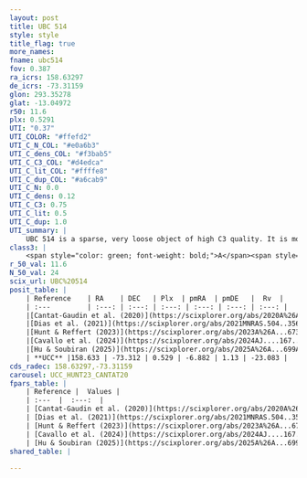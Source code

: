 ```yaml
---
layout: post
title: UBC 514
style: style
title_flag: true
more_names: 
fname: ubc514
fov: 0.387
ra_icrs: 158.63297
de_icrs: -73.31159
glon: 293.35278
glat: -13.04972
r50: 11.6
plx: 0.5291
UTI: "0.37"
UTI_COLOR: "#ffefd2"
UTI_C_N_COL: "#e0a6b3"
UTI_C_dens_COL: "#f3bab5"
UTI_C_C3_COL: "#d4edca"
UTI_C_lit_COL: "#ffffe8"
UTI_C_dup_COL: "#a6cab9"
UTI_C_N: 0.0
UTI_C_dens: 0.12
UTI_C_C3: 0.75
UTI_C_lit: 0.5
UTI_C_dup: 1.0
UTI_summary: |
    UBC 514 is a sparse, very loose object of high C3 quality. It is moderately studied in the literature.<br><br><span style="color: #99180f; font-weight: bold;">Warning: </span>contains less than 25 stars with <i>P>0.5</i> estimated.
class3: |
    <span style="color: green; font-weight: bold;">A</span><span style="color: #FFC300; font-weight: bold;">B</span>
r_50_val: 11.6
N_50_val: 24
scix_url: UBC%20514
posit_table: |
    | Reference    | RA    | DEC   | Plx  | pmRA  | pmDE   |  Rv  |
    | :---         | :---: | :---: | :---: | :---: | :---: | :---: |
    |[Cantat-Gaudin et al. (2020)](https://scixplorer.org/abs/2020A%26A...640A...1C) | 158.561 | -73.324 | 0.504 | -6.926 | 1.087 | -- |
    |[Dias et al. (2021)](https://scixplorer.org/abs/2021MNRAS.504..356D) | 158.515 | -73.289 | 0.508 | -6.876 | 1.12 | -- |
    |[Hunt & Reffert (2023)](https://scixplorer.org/abs/2023A%26A...673A.114H) | 158.689 | -73.087 | 0.531 | -6.886 | 1.133 | -32.184 |
    |[Cavallo et al. (2024)](https://scixplorer.org/abs/2024AJ....167...12C) | 158.503 | -73.261 | 0.531 | -- | -- | -- |
    |[Hu & Soubiran (2025)](https://scixplorer.org/abs/2025A%26A...699A.246H) | 158.503 | -73.261 | -- | -- | -- | -- |
    | **UCC** |158.633 | -73.312 | 0.529 | -6.882 | 1.13 | -23.083 | 
cds_radec: 158.63297,-73.31159
carousel: UCC_HUNT23_CANTAT20
fpars_table: |
    | Reference |  Values |
    | :---  |  :---:  |
    | [Cantat-Gaudin et al. (2020)](https://scixplorer.org/abs/2020A%26A...640A...1C) | `AVNN=0.73, DMNN=11.34, AgeNN=9.35` |
    | [Dias et al. (2021)](https://scixplorer.org/abs/2021MNRAS.504..356D) | `Av=0.381, Dist=1893, logage=9.504, [Fe/H]=0.072` |
    | [Hunt & Reffert (2023)](https://scixplorer.org/abs/2023A%26A...673A.114H) | `AV50=0.36, diffAV50=0.512, MOD50=11.29, logAge50=9.162` |
    | [Cavallo et al. (2024)](https://scixplorer.org/abs/2024AJ....167...12C) | `AV50=0.58, dMod50=11.39, logAge50=9.25, [Fe/H]50=0.16` |
    | [Hu & Soubiran (2025)](https://scixplorer.org/abs/2025A%26A...699A.246H) | `MA22=-0.26, MA23f=-0.18, MZ23=-0.16, MK24=-0.18, MF24=-0.1` |
shared_table: |
    
---
```

